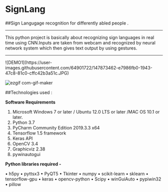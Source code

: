 # SignLang
##Sign Langugage recognition for differently abled people .
<hr>

This python project is basically about recognizing sign languages in real time using CNN.Inputs are taken from webcam and recognized by neural network system which then  gives
 text output by using gestures.
 
 <hr>
![DEMO1](https://user-images.githubusercontent.com/64901722/147873462-e7986fb0-1943-47c8-81c0-cffc42b3a51c.JPG)


![ezgif com-gif-maker](https://user-images.githubusercontent.com/64901722/147871714-a5cbaea4-9c1e-4704-9c89-68feaa2f0ecf.gif)

##Technologies used :

 **Software Requirements**
1.	Microsoft Windows 7 or later / Ubuntu 12.0 LTS or later /MAC OS 10.1 or later.
2.	Python 3.7
3.	PyCharm Community Edition 2019.3.3 x64
4.	Tensorflow 1.5 framework
5.	Keras  API 
6.	OpenCV 3.4
7.	Graphicviz 2.38
8.	 pywinautogui 

**Python libraries required -**

•	 h5py
•	pyttsx3
•	PyQT5
•	Tkinter
•	numpy
•	scikit-learn
•	sklearn
•	tensorflow-gpu
•	keras
•	opencv-python
•	 Scipy
•	winGuiAuto
•	pypiwin32
•	 pillow

